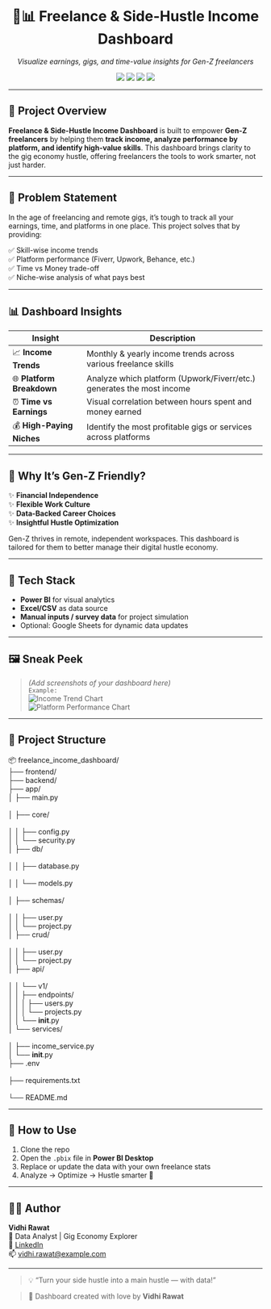 <h1 align="center">💼📊 Freelance & Side-Hustle Income Dashboard</h1>
<p align="center">
  <em>Visualize earnings, gigs, and time-value insights for Gen-Z freelancers</em>
</p>

<p align="center">
  <img src="https://img.shields.io/badge/PowerBI-Dashboard-blueviolet?style=for-the-badge" />
  <img src="https://img.shields.io/badge/Freelancing-Fiverr%2FUpwork-green?style=for-the-badge" />
  <img src="https://img.shields.io/badge/Gen--Z-SideHustle-orange?style=for-the-badge" />
  <img src="https://img.shields.io/badge/Data--Driven-Insights-blue?style=for-the-badge" />
</p>

---

## 🚀 Project Overview

**Freelance & Side-Hustle Income Dashboard** is built to empower **Gen-Z freelancers** by helping them **track income, analyze performance by platform, and identify high-value skills**. This dashboard brings clarity to the gig economy hustle, offering freelancers the tools to work smarter, not just harder.

---

## 📌 Problem Statement

In the age of freelancing and remote gigs, it’s tough to track all your earnings, time, and platforms in one place. This project solves that by providing:

✅ Skill-wise income trends  
✅ Platform performance (Fiverr, Upwork, Behance, etc.)  
✅ Time vs Money trade-off  
✅ Niche-wise analysis of what pays best

---

## 📊 Dashboard Insights

| Insight                         | Description                                                                 |
|-------------------------------|-----------------------------------------------------------------------------|
| 📈 **Income Trends**           | Monthly & yearly income trends across various freelance skills              |
| 🌐 **Platform Breakdown**      | Analyze which platform (Upwork/Fiverr/etc.) generates the most income       |
| ⏰ **Time vs Earnings**        | Visual correlation between hours spent and money earned                     |
| 💰 **High-Paying Niches**      | Identify the most profitable gigs or services across platforms              |

---

## 🎯 Why It’s Gen-Z Friendly?

✨ **Financial Independence**  
✨ **Flexible Work Culture**  
✨ **Data-Backed Career Choices**  
✨ **Insightful Hustle Optimization**

Gen-Z thrives in remote, independent workspaces. This dashboard is tailored for them to better manage their digital hustle economy.

---

## 🧰 Tech Stack

- **Power BI** for visual analytics  
- **Excel/CSV** as data source  
- **Manual inputs / survey data** for project simulation  
- Optional: Google Sheets for dynamic data updates

---

## 🖼️ Sneak Peek

> *(Add screenshots of your dashboard here)*  
> `Example:`  
> ![Income Trend Chart](link-to-image)  
> ![Platform Performance Chart](link-to-image)

---

## 📁 Project Structure<br>
📦 freelance_income_dashboard/<br>
├── frontend/ <br>
├── backend/<br>
    ├── app/<br>
    │   ├── main.py<br>             
    │   ├── core/<br>               
    │   │   ├── config.py<br>
    │   │   └── security.py<br>
    │   ├── db/<br>                
    │   │   ├── database.py<br>     
    │   │   └── models.py<br>       
    │   ├── schemas/<br>            
    │   │   ├── user.py<br>
    │   │   └── project.py<br>
    │   ├── crud/<br>               
    │   │   ├── user.py<br>
    │   │   └── project.py<br>
    │   ├── api/<br>                
    │   │   └── v1/<br>
    │   │       ├── endpoints/<br>
    │   │       │   ├── users.py<br>
    │   │       │   └── projects.py<br>
    │   │       └── __init__.py<br>
    │   └── services/<br>           
    │       ├── income_service.py<br> 
    │       └── __init__.py<br>
    ├── .env <br>                   
    ├── requirements.txt <br>       
    └── README.md<br>


---

## 📌 How to Use

1. Clone the repo  
2. Open the `.pbix` file in **Power BI Desktop**  
3. Replace or update the data with your own freelance stats  
4. Analyze → Optimize → Hustle smarter 💸

---

## 👩‍💻 Author

**Vidhi Rawat**  
🌟 Data Analyst | Gig Economy Explorer  
🔗 [LinkedIn](https://linkedin.com/in/vidhirawat10)  
📫 vidhi.rawat@example.com

---

> 💡 “Turn your side hustle into a main hustle — with data!”

> 📝 Dashboard created with love by **Vidhi Rawat**

